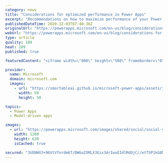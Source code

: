 ```yaml
---
category: news
title: "Considerations for optimized performance in Power Apps"
excerpt: "Recommendations on how to maximize performance of your Power Apps "
publishedDateTime: 2020-12-03T07:40:36Z
originalUrl: "https://powerapps.microsoft.com/en-us/blog/considerations-for-optimized-performance-in-power-apps/"
webUrl: "https://powerapps.microsoft.com/en-us/blog/considerations-for-optimized-performance-in-power-apps/"
type: article
quality: 189
heat: 189
published: true

featuredContent: "<iframe width=\"800\" height=\"500\" frameborder=\"0\" src=\"https://www.youtube.com/embed/jcKoqC9Vfmo\" allow=\"accelerometer; autoplay; encrypted-media; gyroscope; picture-in-picture\" allowfullscreen></iframe>"

provider:
  name: Microsoft
  domain: microsoft.com
  images:
    - url: "https://smartableai.github.io/microsoft-power-apps/assets/images/organizations/microsoft.com-50x50.jpg"
      width: 50
      height: 50

topics:
  - Power Apps
  - Model-driven apps

images:
  - url: "https://powerapps.microsoft.com/images/shared/social/social-share-post-ignite.png"
    width: 1200
    height: 630
    isCached: true

secured: "3VENWX3+96VtVfnrdm6T/DW6aZOMLX3Gix3ArIwxEIdlMdOjC//etT5P1kG0NZvk00CQPpx4nGF1POddB8ZKeYq1qm3LCJ3PtVkSsOJFHghNdSye7QS4x7ud4IiK+hNcoj4w3tdmpKYJQcPZDaWKmCaQiA8/jxW6iYEx/STMTAWODVOnIJFekytLYauxWfcYiBEdF5xq8z1RzbroE8FFWajG35WkEvTlOAM9oUM3+BB8a9cJSunSTuoArCGn/gcXvHPoiK6G4BgJsLMK1hqJ1RPYiMWyGG0oSQTorRM0Zc/Xoc4wemkdQWvbkMvB5Ytfatu2aWS/sCbkF/sAESlIHQlso0DQh4LPWZswD/TskKQT3cYoP+A7iDdbG5h4xjpuuKLtnl9rhx7HU6jfP60TFvmD5v1QNp7b+06hHkSJLEkJloe/TXBDKC77tWK5jg3sgBEh1ohuR3mhwfzuBeHOjA==;ivK15qW+iXe5NuITF1ZgyA=="
---
```


